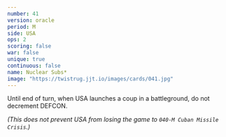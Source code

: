 ```yaml
---
number: 41
version: oracle
period: M
side: USA
ops: 2
scoring: false
war: false
unique: true
continuous: false
name: Nuclear Subs*
image: "https://twistrug.jjt.io/images/cards/041.jpg"
---
```

Until end of turn, when USA launches a coup in a battleground, do not decrement DEFCON.

*(This does not prevent USA from losing the game to `040-M Cuban Missile Crisis`.)*
